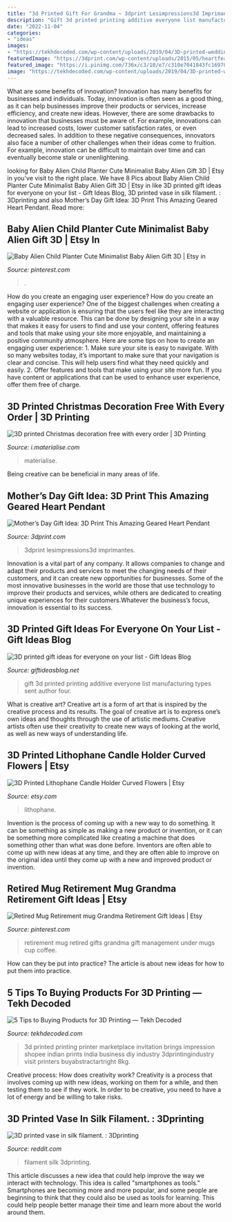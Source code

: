 ```yaml
---
title: "3d Printed Gift For Grandma ~ 3dprint Lesimpressions3d Imprimantes"
description: "Gift 3d printed printing additive everyone list manufacturing types sent author four"
date: "2022-11-04"
categories:
- "ideas"
images:
- "https://tekhdecoded.com/wp-content/uploads/2019/04/3D-printed-wedding-invitation.jpg"
featuredImage: "https://3dprint.com/wp-content/uploads/2015/05/heartfeatured-1024x512.jpg"
featured_image: "https://i.pinimg.com/736x/c3/10/e7/c310e7041843fc16978825571c0c2d69.jpg"
image: "https://tekhdecoded.com/wp-content/uploads/2019/04/3D-printed-wedding-invitation.jpg"
---
```



What are some benefits of innovation?
Innovation has many benefits for businesses and individuals. Today, innovation is often seen as a good thing, as it can help businesses improve their products or services, increase efficiency, and create new ideas. However, there are some drawbacks to innovation that businesses must be aware of. For example, innovations can lead to increased costs, lower customer satisfaction rates, or even decreased sales. In addition to these negative consequences, innovators also face a number of other challenges when their ideas come to fruition. For example, innovation can be difficult to maintain over time and can eventually become stale or unenlightening.

	

		
looking for Baby Alien Child Planter Cute Minimalist Baby Alien Gift 3D | Etsy in you've visit to the right place. We have 8 Pics about Baby Alien Child Planter Cute Minimalist Baby Alien Gift 3D | Etsy in like 3D printed gift ideas for everyone on your list - Gift Ideas Blog, 3D printed vase in silk filament. : 3Dprinting and also Mother’s Day Gift Idea: 3D Print This Amazing Geared Heart Pendant. Read more:
		
    
## Baby Alien Child Planter Cute Minimalist Baby Alien Gift 3D | Etsy In

<img loading=lazy src="https://i.pinimg.com/736x/c3/10/e7/c310e7041843fc16978825571c0c2d69.jpg" onerror="this.onerror=null;this.src='https://tse4.mm.bing.net/th?id=OIP.LxXIA33aZvxgOwoIrXN3hgHaJ3&amp;pid=15.1';" alt="Baby Alien Child Planter Cute Minimalist Baby Alien Gift 3D | Etsy in">

_Source: pinterest.com_

>. 

	

How do you create an engaging user experience?
How do you create an engaging user experience? One of the biggest challenges when creating a website or application is ensuring that the users feel like they are interacting with a valuable resource. This can be done by designing your site in a way that makes it easy for users to find and use your content, offering features and tools that make using your site more enjoyable, and maintaining a positive community atmosphere. Here are some tips on how to create an engaging user experience: 1. Make sure your site is easy to navigate. With so many websites today, it’s important to make sure that your navigation is clear and concise. This will help users find what they need quickly and easily. 2. Offer features and tools that make using your site more fun. If you have content or applications that can be used to enhance user experience, offer them free of charge.

    
## 3D Printed Christmas Decoration Free With Every Order | 3D Printing

<img loading=lazy src="https://i.materialise.com/blog/wp-content/uploads/2010/10/3D-printed-christmas-decoration-santa.jpg" onerror="this.onerror=null;this.src='https://tse4.mm.bing.net/th?id=OIP.jmfP7o8UKYbOXTa2pkfByQHaE9&amp;pid=15.1';" alt="3D printed Christmas decoration free with every order | 3D Printing">

_Source: i.materialise.com_

>materialise. 

	

Being creative can be beneficial in many areas of life.

    
## Mother’s Day Gift Idea: 3D Print This Amazing Geared Heart Pendant

<img loading=lazy src="https://3dprint.com/wp-content/uploads/2015/05/heartfeatured-1024x512.jpg" onerror="this.onerror=null;this.src='https://tse3.mm.bing.net/th?id=OIP.qIPKDJUkWthuaqaI809-ogHaDt&amp;pid=15.1';" alt="Mother’s Day Gift Idea: 3D Print This Amazing Geared Heart Pendant">

_Source: 3dprint.com_

>3dprint lesimpressions3d imprimantes. 

	

Innovation is a vital part of any company. It allows companies to change and adapt their products and services to meet the changing needs of their customers, and it can create new opportunities for businesses. Some of the most innovative businesses in the world are those that use technology to improve their products and services, while others are dedicated to creating unique experiences for their customers.Whatever the business’s focus, innovation is essential to its success.

    
## 3D Printed Gift Ideas For Everyone On Your List - Gift Ideas Blog

<img loading=lazy src="http://www.giftideasblog.net/wp-content/uploads/2017/09/1.jpg" onerror="this.onerror=null;this.src='https://tse3.mm.bing.net/th?id=OIP.3KjpTYJ6cA_t1QPpBmd-SAHaE8&amp;pid=15.1';" alt="3D printed gift ideas for everyone on your list - Gift Ideas Blog">

_Source: giftideasblog.net_

>gift 3d printed printing additive everyone list manufacturing types sent author four. 

	

What is creative art?
Creative art is a form of art that is inspired by the creative process and its results. The goal of creative art is to express one’s own ideas and thoughts through the use of artistic mediums. Creative artists often use their creativity to create new ways of looking at the world, as well as new ways of understanding life.

    
## 3D Printed Lithophane Candle Holder Curved Flowers | Etsy

<img loading=lazy src="https://i.etsystatic.com/22733062/r/il/000bb5/2320764692/il_1140xN.2320764692_rp0n.jpg" onerror="this.onerror=null;this.src='https://tse3.mm.bing.net/th?id=OIP._JJaoQvYHwxySMZEQtbRHQHaJ4&amp;pid=15.1';" alt="3D Printed Lithophane Candle Holder Curved Flowers | Etsy">

_Source: etsy.com_

>lithophane. 

	

Invention is the process of coming up with a new way to do something. It can be something as simple as making a new product or invention, or it can be something more complicated like creating a machine that does something other than what was done before. Inventors are often able to come up with new ideas at any time, and they are often able to improve on the original idea until they come up with a new and improved product or invention.

    
## Retired Mug Retirement Mug Grandma Retirement Gift Ideas | Etsy

<img loading=lazy src="https://i.pinimg.com/736x/ef/62/8e/ef628e94ade381ae55eb3c10b72bf0b7.jpg" onerror="this.onerror=null;this.src='https://tse2.mm.bing.net/th?id=OIP.WI1qXEbnUM6n5WGj_z3AHAHaGh&amp;pid=15.1';" alt="Retired Mug Retirement mug Grandma Retirement Gift Ideas | Etsy">

_Source: pinterest.com_

>retirement mug retired gifts grandma gift management under mugs cup coffee. 

	

How can they be put into practice?
The article is about new ideas for how to put them into practice.

    
## 5 Tips To Buying Products For 3D Printing — Tekh Decoded

<img loading=lazy src="https://tekhdecoded.com/wp-content/uploads/2019/04/3D-printed-wedding-invitation.jpg" onerror="this.onerror=null;this.src='https://tse1.mm.bing.net/th?id=OIP.FxhldpQEsOf5hNLUlC6SWgHaFK&amp;pid=15.1';" alt="5 Tips to Buying Products for 3D Printing — Tekh Decoded">

_Source: tekhdecoded.com_

>3d printed printing printer marketplace invitation brings impression shopee indian prints india business diy industry 3dprintingindustry visit printers buyabstractartright 8kg. 

	

Creative process: How does creativity work?
Creativity is a process that involves coming up with new ideas, working on them for a while, and then testing them to see if they work. In order to be creative, you need to have a lot of energy and be willing to take risks.

    
## 3D Printed Vase In Silk Filament. : 3Dprinting

<img loading=lazy src="https://preview.redd.it/sdx4q5bkx8641.jpg?auto=webp&amp;s=f14cf9649dc29b302e1760404ab7686b687850ce" onerror="this.onerror=null;this.src='https://tse3.mm.bing.net/th?id=OIP.Os-zYH9uJUgd6tNNOpZ73wHaJ4&amp;pid=15.1';" alt="3D printed vase in silk filament. : 3Dprinting">

_Source: reddit.com_

>filament silk 3dprinting. 

	

This article discusses a new idea that could help improve the way we interact with technology. This idea is called "smartphones as tools." Smartphones are becoming more and more popular, and some people are beginning to think that they could also be used as tools for learning. This could help people better manage their time and learn more about the world around them.

